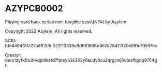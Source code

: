# AZYPCB0002
Playing card back series non-fungible asset(NFA) by Azylem

Copyright 2022 Azylem. All rights reserved.

SCID: bfe4494f31e27a8ff2dfc322f13339d9d891698d467d28411320e991d19567ec

Creator: dero1qyfk5w2rvqpl9kzfd7fpteyp2k362y6audydcu2qrgcmj6vtasfkgqq9704gn
